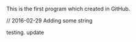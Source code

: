 This is the first program which created in GitHub.

// 2016-02-29
Adding some string

testing. update